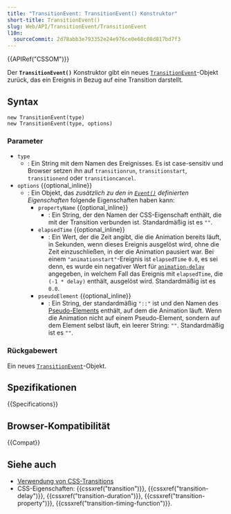 ```yaml
---
title: "TransitionEvent: TransitionEvent() Konstruktor"
short-title: TransitionEvent()
slug: Web/API/TransitionEvent/TransitionEvent
l10n:
  sourceCommit: 2d78abb3e793352e24e976ce0e68c08d817bd7f3
---
```


{{APIRef("CSSOM")}}

Der **`TransitionEvent()`** Konstruktor gibt ein neues [`TransitionEvent`](/de/docs/Web/API/TransitionEvent)-Objekt zurück, das ein Ereignis in Bezug auf eine Transition darstellt.

## Syntax

```js-nolint
new TransitionEvent(type)
new TransitionEvent(type, options)
```

### Parameter

- `type`
  - : Ein String mit dem Namen des Ereignisses.
    Es ist case-sensitiv und Browser setzen ihn auf `transitionrun`, `transitionstart`, `transitionend` oder `transitioncancel`.
- `options` {{optional_inline}}
  - : Ein Objekt, das _zusätzlich zu den in [`Event()`](/de/docs/Web/API/Event/Event) definierten Eigenschaften_ folgende Eigenschaften haben kann:
    - `propertyName` {{optional_inline}}
      - : Ein String, der den Namen der CSS-Eigenschaft enthält, die mit der Transition verbunden ist.
        Standardmäßig ist es `""`.
    - `elapsedTime` {{optional_inline}}
      - : Ein Wert, der die Zeit angibt, die die Animation bereits läuft,
        in Sekunden, wenn dieses Ereignis ausgelöst wird, ohne die Zeit einzuschließen, in der die Animation pausiert war.
        Bei einem `"animationstart"`-Ereignis ist `elapsedTime` `0.0`, es sei denn, es wurde ein negativer Wert für [`animation-delay`](/de/docs/Web/CSS/Reference/Properties/animation-delay) angegeben,
        in welchem Fall das Ereignis mit `elapsedTime`, die `(-1 * delay)` enthält, ausgelöst wird.
        Standardmäßig ist es `0.0`.
    - `pseudoElement` {{optional_inline}}
      - : Ein String, der standardmäßig `"::"` ist und den Namen des [Pseudo-Elements](/de/docs/Web/CSS/Pseudo-elements) enthält, auf dem die Animation läuft.
        Wenn die Animation nicht auf einem Pseudo-Element, sondern auf dem Element selbst läuft, ein leerer String: `""`.
        Standardmäßig ist es `""`.

### Rückgabewert

Ein neues [`TransitionEvent`](/de/docs/Web/API/TransitionEvent)-Objekt.

## Spezifikationen

{{Specifications}}

## Browser-Kompatibilität

{{Compat}}

## Siehe auch

- [Verwendung von CSS-Transitions](/de/docs/Web/CSS/CSS_transitions/Using_CSS_transitions)
- CSS-Eigenschaften: {{cssxref("transition")}}, {{cssxref("transition-delay")}},
  {{cssxref("transition-duration")}}, {{cssxref("transition-property")}},
  {{cssxref("transition-timing-function")}}.
